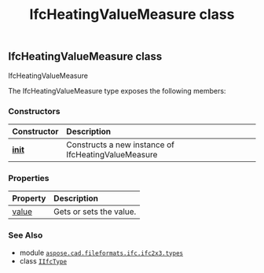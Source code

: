 ﻿---
title: IfcHeatingValueMeasure class
second_title: Aspose.CAD for Python via .NET API References
description: 
type: docs
weight: 550
url: /aspose.cad.fileformats.ifc.ifc2x3.types/ifcheatingvaluemeasure/
is_root: false
---

## IfcHeatingValueMeasure class

IfcHeatingValueMeasure



The IfcHeatingValueMeasure type exposes the following members:

### Constructors
| Constructor | Description |
| :- | :- |
| [__init__](/cad/python-net/aspose.cad.fileformats.ifc.ifc2x3.types/ifcheatingvaluemeasure/__init__/#) | Constructs a new instance of IfcHeatingValueMeasure |


### Properties
| Property | Description |
| :- | :- |
| [value](/cad/python-net/aspose.cad.fileformats.ifc.ifc2x3.types/ifcheatingvaluemeasure/value) | Gets or sets the value. |



### See Also
* module [`aspose.cad.fileformats.ifc.ifc2x3.types`](..)
* class [`IIfcType`](/cad/python-net/aspose.cad.fileformats.ifc/iifctype)
